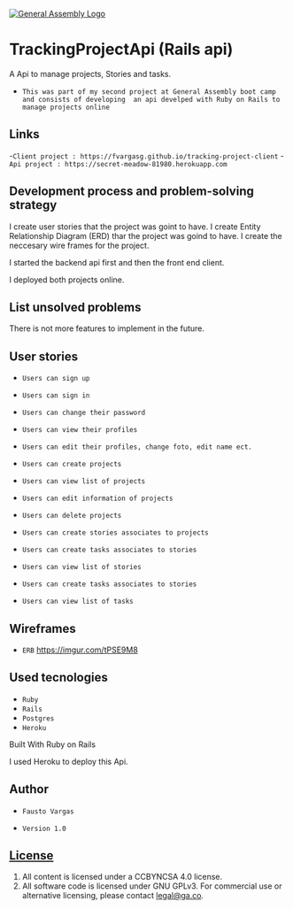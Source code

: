[![General Assembly Logo](https://camo.githubusercontent.com/1a91b05b8f4d44b5bbfb83abac2b0996d8e26c92/687474703a2f2f692e696d6775722e636f6d2f6b6538555354712e706e67)](https://generalassemb.ly/education/web-development-immersive)

# TrackingProjectApi (Rails api)

A Api to manage projects, Stories and tasks.

- `This was part of my second project at General Assembly boot camp and consists of developing  an api develped with Ruby on Rails to manage projects online`

## Links

-`Client project : https://fvargasg.github.io/tracking-project-client`
-`Api project : https://secret-meadow-81980.herokuapp.com`

## Development process and problem-solving strategy

I create user stories that the project was goint to have.
I create Entity Relationship Diagram (ERD) thar the project was goind to have.
I create the neccesary wire frames for the project.

I started the backend api first and then the front end client.

I deployed both projects online.

## List unsolved problems

 There is not more features to implement in the future.

## User stories

- `Users can sign up`
- `Users can sign in`
- `Users can change their password`
- `Users can view their profiles`
- `Users can edit their profiles, change foto, edit name ect.`

- `Users can create projects`
- `Users can view list of projects`
- `Users can edit information of projects`
- `Users can delete projects`
- `Users can create stories associates to projects`
- `Users can create tasks associates to stories`
- `Users can view list of stories`
- `Users can create tasks associates to stories`
- `Users can view list of tasks`

## Wireframes

- `ERB` https://imgur.com/tPSE9M8 

## Used tecnologies

- `Ruby`
- `Rails`
- `Postgres`
- `Heroku`

Built With Ruby on Rails

I used Heroku to deploy this Api.

## Author

- `Fausto Vargas`

- `Version 1.0`

## [License](LICENSE)

1.  All content is licensed under a CC­BY­NC­SA 4.0 license.
1.  All software code is licensed under GNU GPLv3. For commercial use or
    alternative licensing, please contact legal@ga.co.
